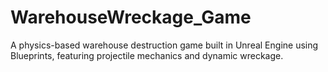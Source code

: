 # WarehouseWreckage_Game
A physics-based warehouse destruction game built in Unreal Engine using Blueprints, featuring projectile mechanics and dynamic wreckage.
